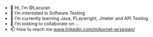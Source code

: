 - 👋 Hi, I’m @Lacuran
- 👀 I’m interested in Software Testing
- 🌱 I’m currently learning Java, PLaywright, Jmeter and API Testing
- 💞️ I’m looking to collaborate on ...
- 📫 How to reach me www.linkedin.com/in/kornel-wrzesien/

<!---
Lacuran/Lacuran is a ✨ special ✨ repository because its `README.md` (this file) appears on your GitHub profile.
You can click the Preview link to take a look at your changes.
--->
